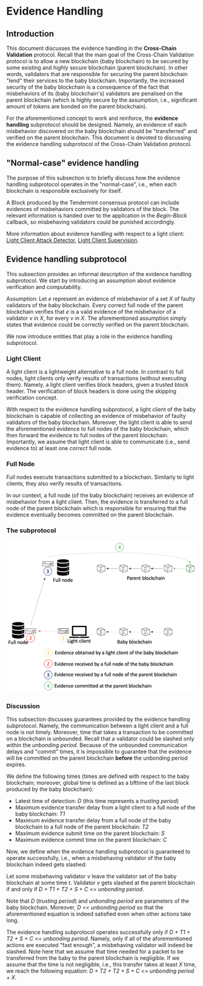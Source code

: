# Evidence Handling

## Introduction

This document discusses the evidence handling in the **Cross-Chain Validation** protocol.
Recall that the main goal of the Cross-Chain Validation protocol is to allow a new blockchain (baby blockchain) to be secured by some existing and *highly secure* blockchain (parent blockchain).
In other words, validators that are responsible for securing the parent blockchain "lend" their services to the baby blockchain.
Importantly, the increased security of the baby blockchain is a consequence of the fact that misbehaviors of its (baby blockchain's) validators are penalised on the parent blockchain (which is highly secure by the assumption, i.e., significant amount of tokens are bonded on the parent blockchain).

For the aforementioned concept to work and reinforce, the **evidence handling** subprotocol should be designed.
Namely, an evidence of each misbehavior discovered on the baby blockchain should be "transferred" and verified on the parent blockchain.
This document is devoted to discussing the evidence handling subprotocol of the Cross-Chain Validation protocol.

## "Normal-case" evidence handling

The purpose of this subsection is to briefly discuss how the evidence handling subprotocol operates in the "normal-case", i.e., when each blockchain is responsible exclusively for itself.

A Block produced by the Tendermint consensus protocol can include evidences of misbehaviors committed by validators of the block.
The relevant information is handed over to the application in the *Begin-Block* callback, so misbehaving validators could be punished accordingly.

More information about evidence handling with respect to a light client:
[Light Client Attack Detector](https://github.com/tendermint/spec/blob/master/rust-spec/lightclient/detection/detection_003_reviewed.md), [Light Client Supervision](https://github.com/tendermint/spec/blob/master/rust-spec/lightclient/supervisor/supervisor_001_draft.md).

## Evidence handling subprotocol

This subsection provides an informal description of the evidence handling subprotocol.
We start by introducing an assumption about evidence verification and computability.

Assumption: Let *e* represent an evidence of misbehavior of a set *X* of faulty validators of the baby blockchain.
Every correct full node of the parent blockchain verifies that *e* is a valid evidence of the misbehavior of a validator *v in X*, for every *v in X*.
The aforementioned assumption simply states that evidence could be correctly verified on the parent blockchain.

We now introduce entities that play a role in the evidence handling subprotocol.

### Light Client

A light client is a lightweight alternative to a full node.
In contrast to full nodes, light clients only verify results of transactions (without executing them).
Namely, a light client verifies block headers, given a trusted block header.
The verification of block headers is done using the skipping verification concept.

With respect to the evidence handling subprotocol, a light client of the baby blockchain is capable of collecting an evidence of misbehavior of faulty validators of the baby blockchain.
Moreover, the light client is able to send the aforementioned evidence to full nodes of the baby blockchain, which then forward the evidence to full nodes of the parent blockchain.
Importantly, we assume that light client is able to communicate (i.e., send evidence to) at least one *correct* full node.

### Full Node

Full nodes execute transactions submitted to a blockchain.
Similarly to light clients, they also verify results of transactions.

In our context, a full node (of the baby blockchain) receives an evidence of misbehavior from a light client.
Then, the evidence is transferred to a full node of the parent blockchain which is responsible for ensuring that the evidence eventually becomes committed on the parent blockchain.

### The subprotocol

![image](./images/evidence_handling.PNG)

### Discussion

This subsection discusses guarantees provided by the evidence handling subprotocol.
Namely, the communication between a light client and a full node is not timely.
Moreover, time that takes a transaction to be committed on a blockchain is unbounded.
Recall that a validator could be slashed only within the *unbonding period*.
Because of the unbounded communication delays and "commit" times, it is impossible to guarantee that the evidence will be committed on the parent blockchain **before** the unbonding period expires.


We define the following times (times are defined with respect to the baby blockchain; moreover, global time is defined as a bfttime of the last block produced by the baby blockchain):
- Latest time of detection: *D* (this time represents a *trusting period*)
- Maximum evidence transfer delay from a light client to a full node of the baby blockchain: *T1*
- Maximum evidence transfer delay from a full node of the baby blockchain to a full node of the parent blockchain: *T2*
- Maximum evidence submit time on the parent blockchain: *S*
- Maximum evidence commit time on the parent blockchain: *C*

Now, we define when the evidence handling subprotocol is guaranteed to operate successfully, i.e., when a misbehaving validator of the baby blockchain indeed gets slashed:

Let some misbehaving validator *v* leave the validator set of the baby blockchain at some time *t*.
Validator *v* gets slashed at the parent blockchain if and only if *D + T1 + T2 + S + C <= unbonding period*.

Note that *D* (*trusting period*) and *unbonding period* are parameters of the baby blockchain.
Moreover, *D << unbonding period* so that the aforementioned equation is indeed satisfied even when other actions take long.

The evidence handling subprotocol operates successfully only if *D + T1 + T2 + S + C <= unbonding period*.
Namely, only if all of the aforementioned actions are executed "fast enough", a misbehaving validator will indeed be slashed.
Note here that we assume that time needed for a packet to be transferred from the baby to the parent blockchain is negligible.
If we assume that the time is not negligible, i.e., this transfer takes at least *X* time, we reach the following equation: *D + T2 + T2 + S + C <= unbonding period + X*.
